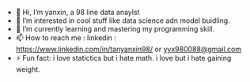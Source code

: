 - 👋 Hi, I’m yanxin, a 98 line data anaylst
- 👀 I’m interested in cool stuff like data science adn model buidling. 
- 🌱 I’m currently learning and mastering my programming skill. 
- 📫 How to reach me : linkedin : https://www.linkedin.com/in/tanyanxin98/ or yyx980088@gmail.com
- ⚡ Fun fact: i love statictics but i hate math. i love but i hate gaining weight. 

<!---
yyx980088/yyx980088 is a ✨ special ✨ repository because its `README.md` (this file) appears on your GitHub profile.
You can click the Preview link to take a look at your changes.
--->
